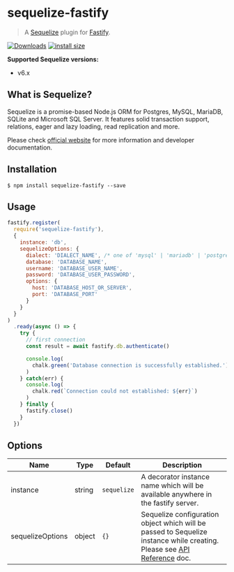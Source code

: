 # sequelize-fastify
> A [Sequelize](https://sequelize.org/) plugin for [Fastify](https://github.com/fastify/fastify).

[![Downloads](https://img.shields.io/npm/dm/sequelize-fastify.svg)](https://npmjs.com/sequelize-fastify)
[![install size](https://packagephobia.com/badge?p=sequelize-fastify)](https://packagephobia.com/result?p=sequelize-fastify)

**Supported Sequelize versions:**

- v6.x

## What is Sequelize?
Sequelize is a promise-based Node.js ORM for Postgres, MySQL, MariaDB, SQLite and Microsoft SQL Server. It features solid transaction support, relations, eager and lazy loading, read replication and more.

Please check [official website](https://github.com/sequelize/sequelize) for more information and developer documentation.

## Installation
```
$ npm install sequelize-fastify --save
```

## Usage

```js
fastify.register(
  require('sequelize-fastify'),
  {
    instance: 'db',
    sequelizeOptions: {
      dialect: 'DIALECT_NAME', /* one of 'mysql' | 'mariadb' | 'postgres' | 'mssql' */
      database: 'DATABASE_NAME',
      username: 'DATABASE_USER_NAME',
      password: 'DATABASE_USER_PASSWORD',
      options: {
        host: 'DATABASE_HOST_OR_SERVER',
        port: 'DATABASE_PORT'
      }
    }
  }
)
  .ready(async () => {
    try {
      // first connection
      const result = await fastify.db.authenticate()

      console.log(
        chalk.green('Database connection is successfully established.')
      )
    } catch(err) {
      console.log(
        chalk.red(`Connection could not established: ${err}`)
      )
    } finally {
      fastify.close()
    }
  })
```

## Options
| Name               | Type       | Default          | Description                                                                       |
| ---                | ---        | ---              | ---                                                                               |
| instance           | string     | `sequelize`      | A decorator instance name which will be available anywhere in the fastify server. |
| sequelizeOptions   | object     | `{}`             | Sequelize configuration object which will be passed to Sequelize instance while creating. Please see [API Reference](https://sequelize.org/master/class/lib/sequelize.js~Sequelize.html#instance-constructor-constructor) doc. |
